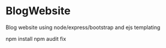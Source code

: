 # BlogWebsite
Blog website using node/express/bootstrap and ejs templating

npm install
npm audit fix
